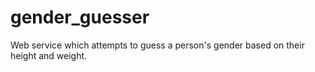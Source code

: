 # gender_guesser
Web service which attempts to guess a person's gender based on their height and weight.
